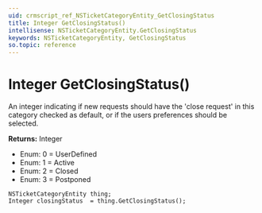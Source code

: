 ```yaml
---
uid: crmscript_ref_NSTicketCategoryEntity_GetClosingStatus
title: Integer GetClosingStatus()
intellisense: NSTicketCategoryEntity.GetClosingStatus
keywords: NSTicketCategoryEntity, GetClosingStatus
so.topic: reference
---
```


# Integer GetClosingStatus()

An integer indicating if new requests should have the &apos;close request&apos; in this category checked as default, or if the users preferences should be selected.

**Returns:** Integer

* Enum: 0 = UserDefined
* Enum: 1 = Active
* Enum: 2 = Closed
* Enum: 3 = Postponed

```crmscript
NSTicketCategoryEntity thing;
Integer closingStatus  = thing.GetClosingStatus();
```

